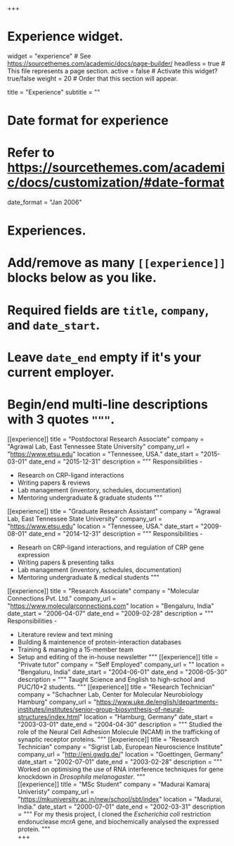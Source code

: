 +++
# Experience widget.
widget = "experience"  # See https://sourcethemes.com/academic/docs/page-builder/
headless = true  # This file represents a page section.
active = false  # Activate this widget? true/false
weight = 20  # Order that this section will appear.

title = "Experience"
subtitle = ""

# Date format for experience
#   Refer to https://sourcethemes.com/academic/docs/customization/#date-format
date_format = "Jan 2006"

# Experiences.
#   Add/remove as many `[[experience]]` blocks below as you like.
#   Required fields are `title`, `company`, and `date_start`.
#   Leave `date_end` empty if it's your current employer.
#   Begin/end multi-line descriptions with 3 quotes `"""`.
[[experience]]
  title = "Postdoctoral Research Associate"
  company = "Agrawal Lab, East Tennessee State University"
  company_url = "https://www.etsu.edu"
  location = "Tennessee, USA."
  date_start = "2015-03-01"
  date_end = "2015-12-31"
  description = """
  Responsibilities -
  * Research on CRP-ligand interactions
  * Writing papers & reviews
  * Lab management (inventory, schedules, documentation)
  * Mentoring undergraduate & graduate students
  """

  [[experience]]
  title = "Graduate Research Assistant"
  company = "Agrawal Lab, East Tennessee State University"
  company_url = "https://www.etsu.edu"
  location = "Tennessee, USA."
  date_start = "2009-08-01"
  date_end = "2014-12-31"
  description = """
  Responsibilities -
  * Researh on CRP-ligand interactions, and regulation of CRP gene expression
  * Writing papers & presenting talks
  * Lab management (inventory, schedules, documentation)
  * Mentoring undergraduate & medical students
  """

[[experience]]
  title = "Research Associate"
  company = "Molecular Connections Pvt. Ltd."
  company_url = "https://www.molecularconnections.com"
  location = "Bengaluru, India"
  date_start = "2006-04-07"
  date_end = "2009-02-28"
  description = """
  Responsibilities -
  * Literature review and text mining
  * Building & maintenence of protein-interaction databases
  * Training & managing a 15-member team
  * Setup and editing of the in-house newsletter
  """
[[experience]]
  title = "Private tutor"
  company = "Self Employed"
  company_url = ""
  location = "Bengaluru, India"
  date_start = "2004-06-01"
  date_end = "2006-05-30"
  description = """
  Taught Science and English to high-school and PUC/10+2 students.
  """
[[experience]]
  title = "Research Technician"
  company = "Schachner Lab, Center for Molecular Neurobiology Hamburg"
  company_url = "https://www.uke.de/english/departments-institutes/institutes/senior-group-biosynthesis-of-neural-structures/index.html"
  location = "Hamburg, Germany"
  date_start = "2003-03-01"
  date_end = "2004-04-30"
  description = """
  Studied the role of the Neural Cell Adhesion Molecule (NCAM) in the trafficking of synaptic receptor proteins.
  """
[[experience]]
  title = "Research Technician"
  company = "Sigrist Lab, European Neuroscience Institute"
  company_url = "http://eni.gwdg.de/"
  location = "Goettingen, Germany"
  date_start = "2002-07-01"
  date_end = "2003-02-28"
  description = """
  Worked on optimising the use of RNA interference techniques for gene knockdown in *Drosophila melanogaster*.
  """  
[[experience]]
  title = "MSc Student"
  company = "Madurai Kamaraj Univeristy"
  company_url = "https://mkuniversity.ac.in/new/school/sbt/index"
  location = "Madurai, India."
  date_start = "2000-07-01"
  date_end = "2002-03-31"
  description = """
  For my thesis project, I cloned the *Escherichia coli* restriction endonuclease *mcrA* gene, and biochemically analysed the expressed protein.
  """  
+++

